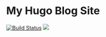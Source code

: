 # My Hugo Blog Site
[![Build Status](https://travis-ci.org/Kaiya/Kaiya.svg?branch=master)](https://travis-ci.org/Kaiya/Kaiya)
[![](https://data.jsdelivr.com/v1/package/gh/kaiya/kaiya/badge?style=rounded)](https://www.jsdelivr.com/package/gh/kaiya/kaiya)